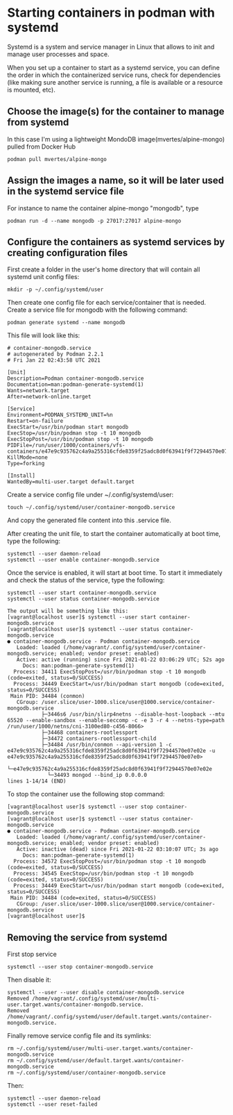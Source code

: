 # Starting containers in podman with systemd

Systemd is a system and service manager in Linux that allows to init and manage user processes and space.

When you set up a container to start as a systemd service, you can define the order in which the containerized service runs, check for dependencies (like making sure another service is running, a file is available or a resource is mounted, etc).

## Choose the image(s) for the container to manage from systemd
In this case I'm using a lightweight MondoDB image(mvertes/alpine-mongo) pulled from Docker Hub
```
podman pull mvertes/alpine-mongo
```
## Assign the images a name, so it will be later used in the systemd service file
For instance to name the container alpine-mongo "mongodb", type
```
podman run -d --name mongodb -p 27017:27017 alpine-mongo
```

## Configure the containers as systemd services by creating configuration files

First create a folder in the user's home directory that will contain all systemd unit config files:
```
mkdir -p ~/.config/systemd/user
```
Then create one config file for each service/container that is needed.
Create a service file for mongodb with the following command:
```
podman generate systemd --name mongodb
```
This file will look like this:
```
# container-mongodb.service
# autogenerated by Podman 2.2.1
# Fri Jan 22 02:43:58 UTC 2021

[Unit]
Description=Podman container-mongodb.service
Documentation=man:podman-generate-systemd(1)
Wants=network.target
After=network-online.target

[Service]
Environment=PODMAN_SYSTEMD_UNIT=%n
Restart=on-failure
ExecStart=/usr/bin/podman start mongodb
ExecStop=/usr/bin/podman stop -t 10 mongodb
ExecStopPost=/usr/bin/podman stop -t 10 mongodb
PIDFile=/run/user/1000/containers/vfs-containers/e47e9c935762c4a9a255316cfde8359f25adc8d0f63941f9f72944570e07e02e/userdata/conmon.pid
KillMode=none
Type=forking

[Install]
WantedBy=multi-user.target default.target
```
Create a service config file under ~/.config/systemd/user:
```
touch ~/.config/systemd/user/container-mongodb.service
```
And copy the generated file content into this .service file.

After creating the unit file, to start the container automatically at boot time, type the following:
```
systemctl --user daemon-reload
systemctl --user enable container-mongodb.service
```

Once the service is enabled, it will start at boot time. To start it immediately and check the status of the service, type the following:
```
systemctl --user start container-mongodb.service
systemctl --user status container-mongodb.service
```
```
The output will be something like this:
[vagrant@localhost user]$ systemctl --user start container-mongodb.service
[vagrant@localhost user]$ systemctl --user status container-mongodb.service
● container-mongodb.service - Podman container-mongodb.service
   Loaded: loaded (/home/vagrant/.config/systemd/user/container-mongodb.service; enabled; vendor preset: enabled)
   Active: active (running) since Fri 2021-01-22 03:06:29 UTC; 52s ago
     Docs: man:podman-generate-systemd(1)
  Process: 34411 ExecStopPost=/usr/bin/podman stop -t 10 mongodb (code=exited, status=0/SUCCESS)
  Process: 34449 ExecStart=/usr/bin/podman start mongodb (code=exited, status=0/SUCCESS)
 Main PID: 34484 (conmon)
   CGroup: /user.slice/user-1000.slice/user@1000.service/container-mongodb.service
           ├─3446s6 /usr/bin/slirp4netns --disable-host-loopback --mtu 65520 --enable-sandbox --enable-seccomp -c -e 3 -r 4 --netns-type=path /run/user/1000/netns/cni-3100ed80-c456-8066>
           ├─34468 containers-rootlessport
           ├─34472 containers-rootlessport-child
           ├─34484 /usr/bin/conmon --api-version 1 -c e47e9c935762c4a9a255316cfde8359f25adc8d0f63941f9f72944570e07e02e -u e47e9c935762c4a9a255316cfde8359f25adc8d0f63941f9f72944570e07e0>
           └─e47e9c935762c4a9a255316cfde8359f25adc8d0f63941f9f72944570e07e02e
             └─34493 mongod --bind_ip 0.0.0.0
lines 1-14/14 (END)
```
To stop the container use the following stop command:
```
[vagrant@localhost user]$ systemctl --user stop container-mongodb.service
[vagrant@localhost user]$ systemctl --user status container-mongodb.service
● container-mongodb.service - Podman container-mongodb.service
   Loaded: loaded (/home/vagrant/.config/systemd/user/container-mongodb.service; enabled; vendor preset: enabled)
   Active: inactive (dead) since Fri 2021-01-22 03:10:07 UTC; 3s ago
     Docs: man:podman-generate-systemd(1)
  Process: 34572 ExecStopPost=/usr/bin/podman stop -t 10 mongodb (code=exited, status=0/SUCCESS)
  Process: 34545 ExecStop=/usr/bin/podman stop -t 10 mongodb (code=exited, status=0/SUCCESS)
  Process: 34449 ExecStart=/usr/bin/podman start mongodb (code=exited, status=0/SUCCESS)
 Main PID: 34484 (code=exited, status=0/SUCCESS)
   CGroup: /user.slice/user-1000.slice/user@1000.service/container-mongodb.service
[vagrant@localhost user]$
```

## Removing the service from systemd
First stop service
```
systemctl --user stop container-mongodb.service
```
Then disable it:
```
systemctl --user --user disable container-mongodb.service
Removed /home/vagrant/.config/systemd/user/multi-user.target.wants/container-mongodb.service.
Removed /home/vagrant/.config/systemd/user/default.target.wants/container-mongodb.service.
```
Finally remove service config file and its symlinks:
```
rm ~/.config/systemd/user/multi-user.target.wants/container-mongodb.service
rm ~/.config/systemd/user/default.target.wants/container-mongodb.service
rm ~/.config/systemd/user/container-mongodb.service
```
Then:
```
systemctl --user daemon-reload
systemctl --user reset-failed
```

